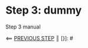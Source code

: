 # Step 3: dummy

Step 3 manual

[{]: <helper> (nav_step)
⟸ <a href="step2.md">PREVIOUS STEP</a> <b>║</b>
[}]: #